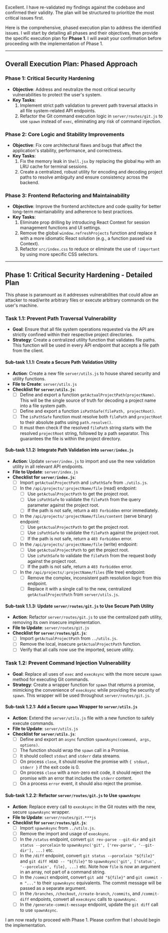 Excellent. I have re-validated my findings against the codebase and confirmed their validity. The plan will be structured to prioritize the most critical issues first.

Here is the comprehensive, phased execution plan to address the identified issues. I will start by detailing all phases and their objectives, then provide the specific execution plan for **Phase 1**. I will await your confirmation before proceeding with the implementation of Phase 1.

***

## Overall Execution Plan: Phased Approach

### Phase 1: Critical Security Hardening

*   **Objective**: Address and neutralize the most critical security vulnerabilities to protect the user's system.
*   **Key Tasks**:
    1.  Implement strict path validation to prevent path traversal attacks in all file system-related API endpoints.
    2.  Refactor the Git command execution logic in `server/routes/git.js` to use `spawn` instead of `exec`, eliminating any risk of command injection.

### Phase 2: Core Logic and Stability Improvements

*   **Objective**: Fix core architectural flaws and bugs that affect the application's stability, performance, and correctness.
*   **Key Tasks**:
    1.  Fix the memory leak in `Shell.jsx` by replacing the global `Map` with an LRU cache for terminal sessions.
    2.  Create a centralized, robust utility for encoding and decoding project paths to resolve ambiguity and ensure consistency across the backend.

### Phase 3: Frontend Refactoring and Maintainability

*   **Objective**: Improve the frontend architecture and code quality for better long-term maintainability and adherence to best practices.
*   **Key Tasks**:
    1.  Eliminate prop drilling by introducing React Context for session management functions and UI settings.
    2.  Remove the global `window.refreshProjects` function and replace it with a more idiomatic React solution (e.g., a function passed via Context).
    3.  Refactor `src/index.css` to reduce or eliminate the use of `!important` by using more specific CSS selectors.

---

## Phase 1: Critical Security Hardening - Detailed Plan

This phase is paramount as it addresses vulnerabilities that could allow an attacker to read/write arbitrary files or execute arbitrary commands on the user's machine.

### Task 1.1: Prevent Path Traversal Vulnerability

*   **Goal**: Ensure that all file system operations requested via the API are strictly confined within their respective project directories.
*   **Strategy**: Create a centralized utility function that validates file paths. This function will be used in every API endpoint that accepts a file path from the client.

#### Sub-task 1.1.1: Create a Secure Path Validation Utility

*   **Action**: Create a new file `server/utils.js` to house shared security and utility functions.
*   **File to Create**: `server/utils.js`
*   **Checklist for `server/utils.js`**:
    *   [ ] Define and export a function `getActualProjectPath(projectName)`. This will be the single source of truth for decoding a project name into a file system path.
    *   [ ] Define and export a function `isPathSafe(filePath, projectRoot)`.
    *   [ ] The `isPathSafe` function must resolve both `filePath` and `projectRoot` to their absolute paths using `path.resolve()`.
    *   [ ] It must then check if the resolved `filePath` string starts with the resolved `projectRoot` string, followed by a path separator. This guarantees the file is within the project directory.

#### Sub-task 1.1.2: Integrate Path Validation into `server/index.js`

*   **Action**: Update `server/index.js` to import and use the new validation utility in all relevant API endpoints.
*   **File to Update**: `server/index.js`
*   **Checklist for `server/index.js`**:
    *   [ ] Import `getActualProjectPath` and `isPathSafe` from `./utils.js`.
    *   [ ] In the `/api/projects/:projectName/file` (read) endpoint:
        *   [ ] Use `getActualProjectPath` to get the project root.
        *   [ ] Use `isPathSafe` to validate the `filePath` from the query parameter against the project root.
        *   [ ] If the path is not safe, return a `403 Forbidden` error immediately.
    *   [ ] In the `/api/projects/:projectName/files/content` (serve binary) endpoint:
        *   [ ] Use `getActualProjectPath` to get the project root.
        *   [ ] Use `isPathSafe` to validate the `filePath` against the project root.
        *   [ ] If the path is not safe, return a `403 Forbidden` error.
    *   [ ] In the `/api/projects/:projectName/file` (write) endpoint:
        *   [ ] Use `getActualProjectPath` to get the project root.
        *   [ ] Use `isPathSafe` to validate the `filePath` from the request body against the project root.
        *   [ ] If the path is not safe, return a `403 Forbidden` error.
    *   [ ] In the `/api/projects/:projectName/files` (file tree) endpoint:
        *   [ ] Remove the complex, inconsistent path resolution logic from this endpoint.
        *   [ ] Replace it with a single call to the new, centralized `getActualProjectPath` from `server/utils.js`.

#### Sub-task 1.1.3: Update `server/routes/git.js` to Use Secure Path Utility

*   **Action**: Refactor `server/routes/git.js` to use the centralized path utility, removing its own insecure implementation.
*   **File to Update**: `server/routes/git.js`
*   **Checklist for `server/routes/git.js`**:
    *   [ ] Import `getActualProjectPath` from `../utils.js`.
    *   [ ] Remove the local, insecure `getActualProjectPath` function.
    *   [ ] Verify that all calls now use the imported, secure utility.

### Task 1.2: Prevent Command Injection Vulnerability

*   **Goal**: Replace all uses of `exec` and `execAsync` with the more secure `spawn` method for executing Git commands.
*   **Strategy**: Create a wrapper function for `spawn` that returns a promise, mimicking the convenience of `execAsync` while providing the security of `spawn`. This wrapper will be used throughout `server/routes/git.js`.

#### Sub-task 1.2.1: Add a Secure `spawn` Wrapper to `server/utils.js`

*   **Action**: Extend the `server/utils.js` file with a new function to safely execute commands.
*   **File to Update**: `server/utils.js`
*   **Checklist for `server/utils.js`**:
    *   [ ] Define and export an `async` function `spawnAsync(command, args, options)`.
    *   [ ] The function should wrap the `spawn` call in a Promise.
    *   [ ] It should collect `stdout` and `stderr` data streams.
    *   [ ] On process `close`, it should resolve the promise with `{ stdout, stderr }` if the exit code is 0.
    *   [ ] On process `close` with a non-zero exit code, it should reject the promise with an error that includes the `stderr` content.
    *   [ ] On a process `error` event, it should also reject the promise.

#### Sub-task 1.2.2: Refactor `server/routes/git.js` to Use `spawnAsync`

*   **Action**: Replace every call to `execAsync` in the Git routes with the new, secure `spawnAsync` wrapper.
*   **File to Update**: `server/routes/git.***js`
*   **Checklist for `server/routes/git.js`**:
    *   [ ] Import `spawnAsync` from `../utils.js`.
    *   [ ] Remove the import and usage of `execAsync`.
    *   [ ] In the `/status` endpoint, convert `git rev-parse --git-dir` and `git status --porcelain` to `spawnAsync('git', ['rev-parse', '--git-dir'], ...)` etc.
    *   [ ] In the `/diff` endpoint, convert `git status --porcelain "${file}"` and `git diff HEAD -- "${file}"` to `spawnAsync('git', ['status', '--porcelain', file], ...)` etc. Note how `file` is now an argument in an array, not part of a command string.
    *   [ ] In the `/commit` endpoint, convert `git add "${file}"` and `git commit -m "..."` to their `spawnAsync` equivalents. The commit message will be passed as a separate argument.
    *   [ ] In the `/branches`, `/checkout`, `/create-branch`, `/commits`, and `/commit-diff` endpoints, convert all `execAsync` calls to `spawnAsync`.
    *   [ ] In the `/generate-commit-message` endpoint, update the `git diff` call to use `spawnAsync`.

I am now ready to proceed with Phase 1. Please confirm that I should begin the implementation.

